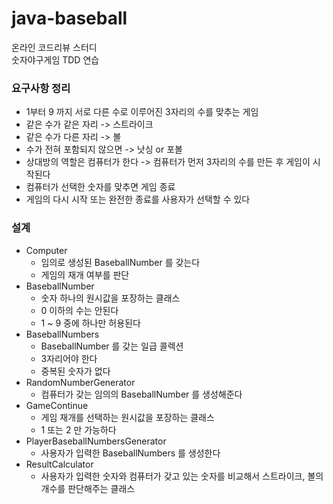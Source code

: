 # java-baseball
온라인 코드리뷰 스터디  
숫자야구게임 TDD 연습

### 요구사항 정리
- 1부터 9 까지 서로 다른 수로 이루어진 3자리의 수를 맞추는 게임
- 같은 수가 같은 자리 -> 스트라이크
- 같은 수가 다른 자리 -> 볼
- 수가 전혀 포함되지 않으면 -> 낫싱 or 포볼
- 상대방의 역할은 컴퓨터가 한다 -> 컴퓨터가 먼저 3자리의 수를 만든 후 게임이 시작된다
- 컴퓨터가 선택한 숫자를 맞추면 게임 종료
- 게임의 다시 시작 또는 완전한 종료를 사용자가 선택할 수 있다

### 설계
- Computer
    - 임의로 생성된 BaseballNumber 를 갖는다
    - 게임의 재개 여부를 판단
- BaseballNumber
    - 숫자 하나의 원시값을 포장하는 클래스
    - 0 이하의 수는 안된다
    - 1 ~ 9 중에 하나만 허용된다
- BaseballNumbers
    - BaseballNumber 를 갖는 일급 콜렉션
    - 3자리어야 한다
    - 중복된 숫자가 없다
- RandomNumberGenerator
    - 컴퓨터가 갖는 임의의 BaseballNumber 를 생성해준다
- GameContinue
    - 게임 재개를 선택하는 원시값을 포장하는 클래스
    - 1 또는 2 만 가능하다
- PlayerBaseballNumbersGenerator
    - 사용자가 입력한 BaseballNumbers 를 생성한다
- ResultCalculator
    - 사용자가 입력한 숫자와 컴퓨터가 갖고 있는 숫자를 비교해서 스트라이크, 볼의 개수를 판단해주는 클래스




